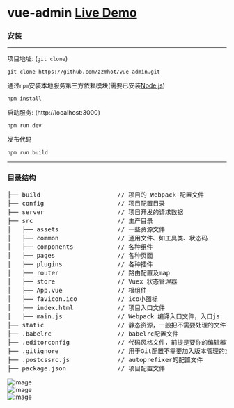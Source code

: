 # vue-admin [Live Demo](http://vueadmin.hinplay.com/)

### 安装

***
项目地址: (`git clone`)
```shell
git clone https://github.com/zzmhot/vue-admin.git
```
通过`npm`安装本地服务第三方依赖模块(需要已安装[Node.js](https://nodejs.org/))

```
npm install
```
启动服务: (http://localhost:3000)

```
npm run dev
```
发布代码

```
npm run build
```
***
### 目录结构
<pre>
├── build                     // 项目的 Webpack 配置文件
├── config                    // 项目配置目录
├── server                    // 项目开发的请求数据
├── src                       // 生产目录
│   ├── assets                // 一些资源文件
│   ├── common                // 通用文件、如工具类、状态码
│   ├── components            // 各种组件
│   ├── pages                 // 各种页面
│   ├── plugins               // 各种插件
│   ├── router                // 路由配置及map
│   ├── store                 // Vuex 状态管理器
│   ├── App.vue               // 根组件
│   ├── favicon.ico           // ico小图标
│   ├── index.html            // 项目入口文件
│   ├── main.js               // Webpack 编译入口文件，入口js
├── static                    // 静态资源，一般把不需要处理的文件可以放这里
├── .babelrc                  // babelrc配置文件
├── .editorconfig             // 代码风格文件，前提是要你的编辑器支持
├── .gitignore                // 用于Git配置不需要加入版本管理的文件
├── .postcssrc.js             // autoprefixer的配置文件
├── package.json              // 项目配置文件
</pre>

![image](https://raw.githubusercontent.com/zzmhot/vue-admin/images/images_1.jpg)
<br />
![image](https://raw.githubusercontent.com/zzmhot/vue-admin/images/images_2.jpg)
<br />
![image](https://raw.githubusercontent.com/zzmhot/vue-admin/images/images_3.jpg)
